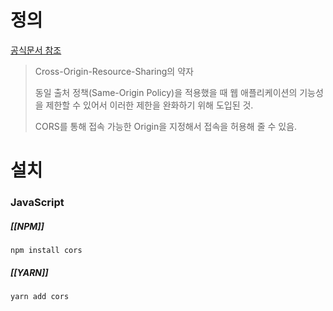 # 정의
[공식문서 참조](https://developer.mozilla.org/ko/docs/Web/HTTP/CORS)
> Cross-Origin-Resource-Sharing의 약자
> 
> 동일 출처 정책(Same-Origin Policy)을 적용했을 때 웹 애플리케이션의 기능성을 제한할 수 있어서 이러한 제한을 완화하기 위해 도입된 것.
> 
> CORS를 통해 접속 가능한 Origin을 지정해서 접속을 허용해 줄 수 있음.
# 설치
### JavaScript
##### [[NPM]]
```
npm install cors
```
##### [[YARN]]
```
yarn add cors
```